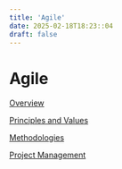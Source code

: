 ```yaml
---
title: 'Agile'
date: 2025-02-18T18:23::04
draft: false
---
```


# Agile

[Overview](Agile%205517aaf0aa44412c96c4a136c547cc2c/Overview%205f1274ece1824b7d87fbc1fddd733443.md)

[Principles and Values](Agile%205517aaf0aa44412c96c4a136c547cc2c/Principles%20and%20Values%20480b992f0ace48e78e9b45350bc4ae63.md)

[Methodologies](Agile%205517aaf0aa44412c96c4a136c547cc2c/Methodologies%20e96c5da4180c46d1a5612ffe9801c319.md)

[Project Management](Agile%205517aaf0aa44412c96c4a136c547cc2c/Project%20Management%20b119a8bea6cf49f2baa6dbca3a3c7dd9.md)
